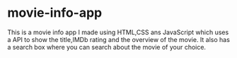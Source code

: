 # movie-info-app
This is a movie info app I made using HTML,CSS ans JavaScript which uses a API to show the title,IMDb rating and the overview of the movie.
It also has a search box where you can search about the movie of your choice.
